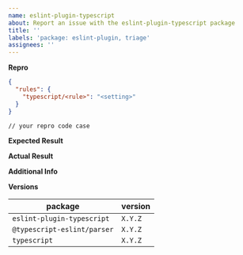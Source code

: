 ```yaml
---
name: eslint-plugin-typescript
about: Report an issue with the eslint-plugin-typescript package
title: ''
labels: 'package: eslint-plugin, triage'
assignees: ''
---
```


<!--
If you have a problem with a specific rule, please begin your issue title with [rulename] to make it easier to search for.
I.e. "[no-unused-vars] False positive when fooing the bar"
-->

**Repro**

<!--
Include a minimal reproduction case.
Please try to avoid code that isn't directly related to the bug, as it makes it harder to investigate.
-->

```JSON
{
  "rules": {
    "typescript/<rule>": "<setting>"
  }
}
```

```TS
// your repro code case
```

**Expected Result**

**Actual Result**

**Additional Info**

**Versions**

| package                     | version |
| --------------------------- | ------- |
| `eslint-plugin-typescript`  | `X.Y.Z` |
| `@typescript-eslint/parser` | `X.Y.Z` |
| `typescript`                | `X.Y.Z` |
